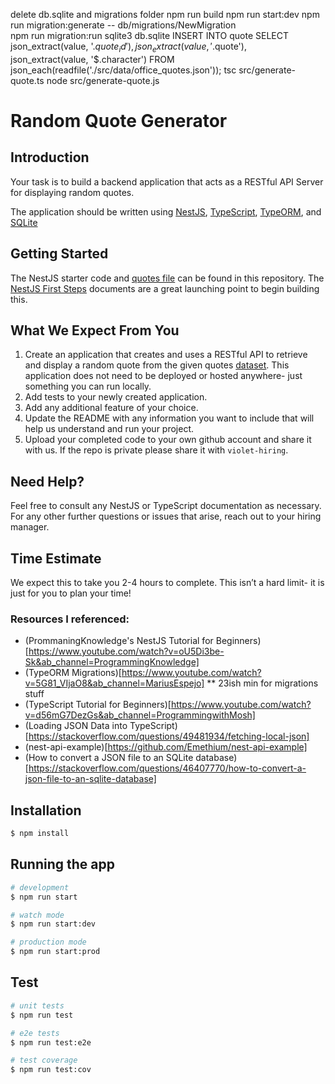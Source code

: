 delete db.sqlite and migrations folder
npm run build
npm run start:dev
npm run migration:generate -- db/migrations/NewMigration     
npm run migration:run
sqlite3 db.sqlite
INSERT INTO quote SELECT json_extract(value, '$.quote_id'), json_extract(value, '$.quote'), json_extract(value, '$.character') FROM json_each(readfile('./src/data/office_quotes.json'));
tsc src/generate-quote.ts
node src/generate-quote.js



# Random Quote Generator

## Introduction

Your task is to build a backend application that acts as a RESTful API Server for displaying random quotes. 

The application should be written using [NestJS](https://nestjs.com/), [TypeScript](https://www.typescriptlang.org/), [TypeORM](https://typeorm.io), and [SQLite](https://www.sqlite.org)

## Getting Started

The NestJS starter code and [quotes file](src/data/office_quotes.json) can be found in this repository. 
The [NestJS First Steps](https://docs.nestjs.com/first-steps) documents are a great launching point to begin building this.

## What We Expect From You
1. Create an application that creates and uses a RESTful API to retrieve and display a random quote from the given quotes [dataset](src/data/office_quotes.json). This application does not need to be deployed or hosted anywhere- just something you can run locally.
2. Add tests to your newly created application.
3. Add any additional feature of your choice.
4. Update the README with any information you want to include that will help us understand and run your project.
5. Upload your completed code to your own github account and share it with us. If the repo is private please share it with `violet-hiring`.

## Need Help?

Feel free to consult any NestJS or TypeScript documentation as necessary. For any other further questions or issues that arise, reach out to your hiring manager.

## Time Estimate

We expect this to take you 2-4 hours to complete. This isn’t a hard limit- it is just for you to plan your time!

### Resources I referenced:
- (PrommaningKnowledge's NestJS Tutorial for Beginners)[https://www.youtube.com/watch?v=oU5Di3be-Sk&ab_channel=ProgrammingKnowledge]
- (TypeORM Migrations)[https://www.youtube.com/watch?v=5G81_VIjaO8&ab_channel=MariusEspejo]
** 23ish min for migrations stuff
- (TypeScript Tutorial for Beginners)[https://www.youtube.com/watch?v=d56mG7DezGs&ab_channel=ProgrammingwithMosh]
- (Loading JSON Data into TypeScript)[https://stackoverflow.com/questions/49481934/fetching-local-json]
- (nest-api-example)[https://github.com/Emethium/nest-api-example]
- (How to convert a JSON file to an SQLite database)[https://stackoverflow.com/questions/46407770/how-to-convert-a-json-file-to-an-sqlite-database]

## Installation

```bash
$ npm install
```

## Running the app

```bash
# development
$ npm run start

# watch mode
$ npm run start:dev

# production mode
$ npm run start:prod
```

## Test

```bash
# unit tests
$ npm run test

# e2e tests
$ npm run test:e2e

# test coverage
$ npm run test:cov
```
